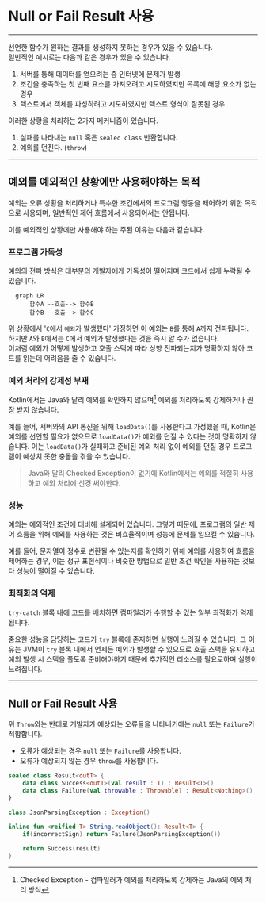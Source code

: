 # Null or Fail Result 사용

---

선언한 함수가 원하는 결과를 생성하지 못하는 경우가 있을 수 있습니다.  
일반적인 예시로는 다음과 같은 경우가 있을 수 있습니다.

1. 서버를 통해 데이터를 얻으려는 중 인터넷에 문제가 발생
2. 조건을 충족하는 첫 번째 요소를 가져오려고 시도하였지만 목록에 해당 요소가 없는 경우
3. 텍스트에서 객체를 파싱하려고 시도하였지만 텍스트 형식이 잘못된 경우

이러한 상황을 처리하는 2가지 메커니즘이 있습니다.
1. 실패를 나타내는 `null` 혹은 `sealed class` 반환합니다.
2. 예외를 던진다. (`throw`)

---

## 예외를 예외적인 상황에만 사용해야하는 목적
예외는 오류 상황을 처리하거나 특수한 조건에서의 프로그램 행동을 제어하기 위한 목적으로 사용되며,
일반적인 제어 흐름에서 사용되어서는 안됩니다.   

이를 예외적인 상황에만 사용해야 하는 주된 이유는 다음과 같습니다.

### 프로그램 가독성
예외의 전파 방식은 대부분의 개발자에게 가독성이 떨어지며 코드에서 쉽게 누락될 수 있습니다.
```mermaid
  graph LR
      함수A --호출--> 함수B
      함수B --호출--> 함수C 
```
위 상황에서 '`C`에서 `예외`가 발생했다' 가정하면 이 예외는 `B`를 통해 `A`까지 전파됩니다.  
하지만 `A`와 `B`에서는 `C`에서 예외가 발생했다는 것을 즉시 알 수가 없습니다.  
이처럼 예외가 어떻게 발생하고 호출 스택에 따라 상향 전파되는지가 명확하지 않아 코드를 읽는데 어려움을 줄 수 있습니다.

### 예외 처리의 강제성 부재
Kotlin에서는 Java와 달리 예외를 확인하지 않으며[^ce] 예외를 처리하도록 강제하거나 권장 받지 않습니다.

예를 들어, 서버와의 API 통신을 위해 `loadData()`를 사용한다고 가정했을 때, 
Kotlin은 예외를 선언할 필요가 없으므로 `loadData()`가 예외를 던질 수 있다는 것이 명확하지 않습니다.
이는 `loadData()`가 실패하고 준비된 예외 처리 없이 예외를 던질 경우 프로그램이 예상치 못한 충돌을 겪을 수 있습니다.

>Java와 달리 Checked Exception이 없기에 Kotlin에서는 예외를 적절히 사용하고 예외 처리에 신경 써야한다.

### 성능 
예외는 예외적인 조건에 대비해 설계되어 있습니다. 
그렇기 때문에, 프로그램의 일반 제어 흐름을 위해 예외를 사용하는 것은 비효율적이며 성능에 문제를 일으킬 수 있습니다.

예를 들어, 문자열이 정수로 변환될 수 있는지를 확인하기 위해 예외를 사용하여 흐름을 제어하는 경우,
이는 정규 표현식이나 비슷한 방법으로 일반 조건 확인을 사용하는 것보다 성능이 떨어질 수 있습니다.

### 최적화의 억제
`try-catch` 블록 내에 코드를 배치하면 컴파일러가 수행할 수 있는 일부 최적화가 억제됩니다.

중요한 성능을 담당하는 코드가 `try` 블록에 존재하면 실행이 느려질 수 있습니다.
그 이유는 JVM이 `try` 블록 내에서 언제든 예외가 발생할 수 있으므로 호출 스택을 유지하고 예외 발생 시 
스택을 풀도록 준비해야하기 때문에 추가적인 리소스를 필요로하며 실행이 느려집니다.

---

## Null or Fail Result 사용
위 `Throw`와는 반대로 개발자가 예상되는 오류들을 나타내기에는 `null` 또는 `Failure`가 적합합니다.

- 오류가 예상되는 경우 `null` 또는 `Failure`를 사용합니다.
- 오류가 예상되지 않는 경우 `throw`를 사용합니다.

```kotlin
sealed class Result<outT> {
    data class Success<outT>(val result : T) : Result<T>()
    data class Failure(val throwable : Throwable) : Result<Nothing>()
}

class JsonParsingException : Exception()

inline fun <reified T> String.readObject(): Result<T> {
    if(incorrectSign) return Failure(JsonParsingException())
    
    return Success(result)
}
```


[^ce]: Checked Exception - 컴파일러가 예외를 처리하도록 강제하는 Java의 예외 처리 방식